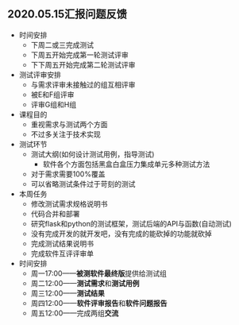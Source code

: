 ## 2020.05.15汇报问题反馈

- 时间安排
  - 下周二或三完成测试
  - 下周五开始完成第一轮测试评审
  - 下下周五开始完成第二轮测试评审
- 测试评审安排
  - 与需求评审未接触过的组互相评审
  - 被E和F组评审
  - 评审G组和H组
- 课程目的
  - 重视需求与测试两个方面
  - 不过多关注于技术实现
- 测试环节
  - 测试大纲(如何设计测试用例，指导测试)
    - 软件各个方面包括黑盒白盒压力集成单元多种测试方法
  - 对于需求需要100%覆盖
  - 可以省略测试条件过于苛刻的测试
- 本周任务
  - 修改测试需求规格说明书
  - 代码合并和部署
  - 研究flask和python的测试框架，测试后端的API与函数(自动测试)
  - 没有完成开发的就开发吧，没有完成的能砍掉的功能就砍掉
  - 完成测试结果说明书
  - 完成软件互评评审单
- 时间安排
  - 周一17:00——**被测软件最终版**提供给测试组
  - 周二12:00——**测试需求**和**测试用例**
  - 周三12:00——**测试结果**
  - 周四12:00——**软件评审报告**和**软件问题报告**
  - 周五12:00——完成两组**交流**